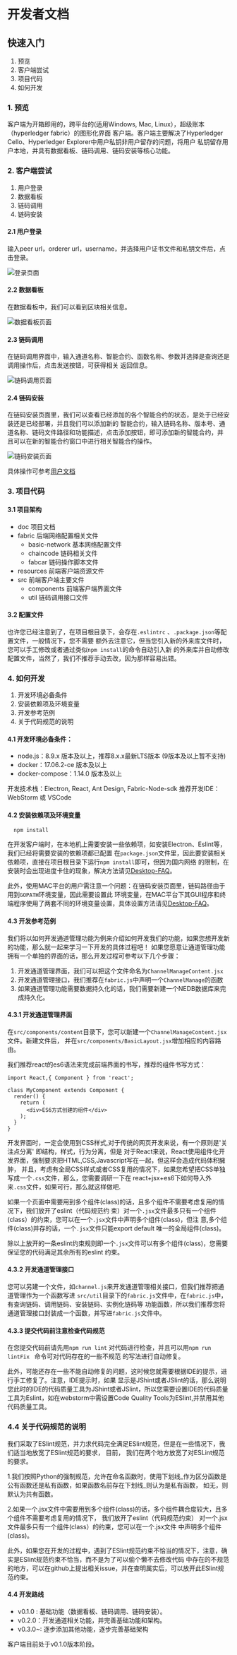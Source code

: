 # 开发者文档
## 快速入门
1. 预览
2. 客户端尝试
3. 项目代码
4. 如何开发

### 1. 预览
客户端为开箱即用的，跨平台的(适用Windows, Mac, Linux），超级账本（hyperledger fabric）的图形化界面
客户端。客户端主要解决了Hyperledger Cello、Hyperledger Explorer中用户私钥非用户留存的问题，将用户
私钥留存用户本地，并具有数据看板、链码调用、链码安装等核心功能。

### 2. 客户端尝试
1. 用户登录
2. 数据看板
3. 链码调用
4. 链码安装

#### 2.1 用户登录
输入peer url，orderer url，username，并选择用户证书文件和私钥文件后，点击登录。

![登录页面](./img/login.png)
#### 2.2 数据看板
在数据看板中，我们可以看到区块相关信息。

![数据看板页面](./img/datacontent.png)
#### 2.3 链码调用
在链码调用界面中，输入通道名称、智能合约、函数名称、参数并选择是查询还是调用操作后，点击发送按钮，可获得相关
返回信息。

![链码调用页面](./img/ccquery.png)
#### 2.4 链码安装
在链码安装页面里，我们可以查看已经添加的各个智能合约的状态，是处于已经安装还是已经部署，并且我们可以添加新的
智能合约，输入链码名称、版本号、通道名称、链码文件路径和功能描述，点击添加按钮，即可添加新的智能合约，并
且可以在新的智能合约窗口中进行相关智能合约操作。

![链码安装页面](./img/ccinstall.png)

具体操作可参考[用户文档](./user.md)

### 3. 项目代码
#### 3.1 项目架构
- doc   项目文档
- fabric  后端网络配置相关文件
  - basic-network  基本网络配置文件
  - chaincode  链码相关文件
  - fabcar  链码操作脚本文件
- resources 前端客户端资源文件
- src     前端客户端主要文件
  - components    前端客户端界面文件
  - util 链码调用接口文件

#### 3.2 配置文件

也许您已经注意到了，在项目根目录下，会存在`.eslintrc` 、`.package.json`等配置文件，一般情况下，您不需要
额外去注意它，但当您引入新的外来库文件时，您可以手工修改或者通过类似`npm install`的命令自动引入新
的外来库并自动修改配置文件，当然了，我们不推荐手动去改，因为那样容易出错。

### 4. 如何开发
1. 开发环境必备条件
2. 安装依赖项及环境变量
3. 开发参考范例
4. 关于代码规范的说明

#### 4.1 开发环境必备条件：
* node.js：8.9.x 版本及以上，推荐8.x.x最新LTS版本 (9版本及以上暂不支持)
* docker：17.06.2-ce 版本及以上
* docker-compose：1.14.0 版本及以上

开发技术栈：Electron, React, Ant Design, Fabric-Node-sdk
推荐开发IDE：WebStorm 或 VSCode

#### 4.2 安装依赖项及环境变量

```
  npm install
```
在开发客户端时，在本地机上需要安装一些依赖项，如安装Electron、Eslint等，我们已经将需要安装的依赖项都已配置
在`package.json`文件里，因此要安装相关依赖项，直接在项目根目录下运行`npm install`即可，但因为国内网络
的限制，在安装时会出现进度卡住的现象，解决方法请见[Desktop-FAQ](./Desktop-FAQ.md)。

此外，使用MAC平台的用户需注意一个问题：在链码安装页面里，链码路径由于用到`GOPATH`环境变量，因此需要设置此
环境变量，在MAC平台下其GUI程序和终端程序使用了两套不同的环境变量设置，具体设置方法请见[Desktop-FAQ](./Desktop-FAQ.md)。

#### 4.3 开发参考范例
我们将以如何开发通道管理功能为例来介绍如何开发我们的功能，如果您想开发新的功能，那么就一起来学习一下开发的具体过程吧！
如果您愿意让通道管理功能拥有一个单独的界面的话，那么开发过程可参考以下几个步骤：

1. 开发通道管理界面，我们可以把这个文件命名为`ChannelManageContent.jsx`
2. 开发通道管理接口，我们推荐在`fabric.js`中声明一个`ChannelManage`的函数
3. 如果通道管理功能需要数据持久化的话，我们需要新建一个NEDB数据库来完成持久化。

#### 4.3.1 开发通道管理界面

在`src/components/content`目录下，您可以新建一个`ChannelManageContent.jsx`文件。新建文件后，
并在`src/components/BasicLayout.jsx`增加相应的内容路由。

我们推荐react的es6语法来完成前端界面的书写，推荐的组件书写方式：

```react
import React,{ Component } from 'react';

class MyComponent extends Component {
  render() {
    return (
      <div>ES6方式创建的组件</div>
    );
  }
}
```
开发界面时，一定会使用到CSS样式,对于传统的网页开发来说，有一个原则是'关注点分离' 即结构，样式，行为分离，但是
对于React来说，React使用组件化开发界面，强制要求把HTML,CSS,Javascript写在一起，但这样会造成代码体积臃肿，
并且，考虑有全局CSS样式或者CSS复用的情况下，如果您希望把CSS单独写成一个`.css`文件，那么，您需要调研一下在
react+jsx+es6下如何导入外来`.css`文件，如果可行，那么就这样做吧.

如果一个页面中需要用到多个组件(class)的话，且多个组件不需要考虑复用的情况下，我们放开了eslint（代码规范约
束）对一个`.jsx`文件最多只有一个组件(class）的约束，您可以在一个`.jsx`文件中声明多个组件(class)，但注
意,多个组件(class)并存的话，一个`.jsx`文件只能export default 唯一的全局组件(class)。

除以上放开的一条eslint约束规则即一个`.jsx`文件可以有多个组件(class)，您需要保证您的代码满足其余所有的eslint
约束。

#### 4.3.2 开发通道管理接口
您可以另建一个文件，如`channel.js`来开发通道管理相关接口，但我们推荐把通道管理作为一个函数写进
`src/util`目录下的`fabric.js`文件中，在`fabric.js`中，有查询链码、调用链码、安装链码、实例化链码等
功能函数，所以我们推荐您将通道管理接口封装成一个函数，并写进`fabric.js`文件中。

#### 4.3.3 提交代码前注意检查代码规范
在您提交代码前请先用`npm run lint` 对代码进行检查，并且可以用`npm run lintFix ` 命令可对代码存在的一些不规范
的写法进行自动修复。

此外，可能还存在一些不能自动修复的问题，这时候您就需要根据IDE的提示，进行手工修复了。注意，IDE提示时，如果
显示是JShint或者JSlint的话，那么说明您此时的IDE的代码质量工具为JShint或者JSlint，所以您需要设置IDE的代码质量
工具为Eslint，如在webstorm中需设置Code Quality Tools为ESlint,并禁用其他代码质量工具。

### 4.4 关于代码规范的说明

我们采取了ESlint规范，并力求代码完全满足ESlint规范，但是在一些情况下，我们适当地放宽了ESlint规范的要求， 目前，
我们在两个地方放宽了对ESLint规范的要求。

1.我们按照Python的强制规范，允许在命名函数时，使用下划线_作为区分函数是公有函数还是私有函数，如果函数名前存在下划线_则认为是私有函数，
如无，则默认为共有函数。

2.如果一个.jsx文件中需要用到多个组件(class)的话，多个组件耦合度较大，且多个组件不需要考虑复用的情况下， 我们放开了eslint（代码规范约束）
对一个.jsx文件最多只有一个组件(class）的约束，您可以在一个.jsx文件 中声明多个组件(class)。

此外，如果您在开发的过程中，遇到了ESlint规范约束不恰当的情况下，注意，确实是ESlint规范约束不恰当，而不是为了可以偷个懒不去修改代码
中存在的不规范的地方，可以在github上提出相关issue，并在查明属实后，可以放开此ESlint规范约束。

#### 4.4 开发路线
* v0.1.0 : 基础功能（数据看板、链码调用、链码安装）。
* v0.2.0：开发通道相关功能，并完善基础功能和架构。
* v0.3.0~: 逐步添加其他功能，逐步完善基础架构

客户端目前处于v0.1.0版本阶段。
